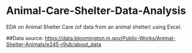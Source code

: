 # Animal-Care-Shelter-Data-Analysis
EDA on Animal Shelter Care (of data from an animal shelter) using Excel.

##Data source: https://data.bloomington.in.gov/Public-Works/Animal-Shelter-Animals/e245-r9ub/about_data
